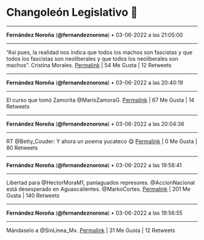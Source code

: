 # Changoleón Legislativo 🙈
*****
**Fernández Noroña** (**@fernandeznorona**) • 03-06-2022 a las 21:05:00
*****
“Así pues, la realidad nos indica que todos los machos son fascistas y que todos los fascistas son neoliberales y que todos los neoliberales son machos”.  Cristina Morales.
[Permalink](https://twitter.com/fernandeznorona/status/1532951529799331845) | 54 Me Gusta | 12 Retweets
*****
**Fernández Noroña** (**@fernandeznorona**) • 03-06-2022 a las 20:40:19
*****
El curso que tomó Zamorita @MarioZamoraG.
[Permalink](https://twitter.com/fernandeznorona/status/1532945320543330305) | 67 Me Gusta | 14 Retweets
*****
**Fernández Noroña** (**@fernandeznorona**) • 03-06-2022 a las 20:04:36
*****
RT @Betty_Couder: Y ahora un poema yucateco 😋
[Permalink](https://twitter.com/fernandeznorona/status/1532936329553510400) | 0 Me Gusta | 80 Retweets
*****
**Fernández Noroña** (**@fernandeznorona**) • 03-06-2022 a las 19:58:41
*****
Libertad para @HectorMoraM1, paniaguados represores. @AccionNacional está desesperado en Aguascalientes. @MarkoCortes.
[Permalink](https://twitter.com/fernandeznorona/status/1532934840110272512) | 201 Me Gusta | 140 Retweets
*****
**Fernández Noroña** (**@fernandeznorona**) • 03-06-2022 a las 19:56:55
*****
Mándaselo a @SinLinea_Mx.
[Permalink](https://twitter.com/fernandeznorona/status/1532934396621225984) | 31 Me Gusta | 12 Retweets